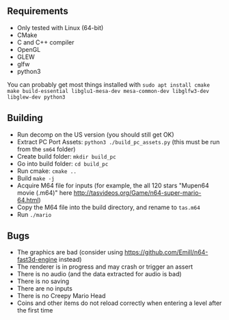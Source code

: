Requirements
-------------
- Only tested with Linux (64-bit)
- CMake
- C and C++ compiler
- OpenGL
- GLEW
- glfw
- python3

You can probably get most things installed with
`sudo apt install cmake make build-essential libglu1-mesa-dev mesa-common-dev libglfw3-dev libglew-dev python3`


Building
-----------

- Run decomp on the US version (you should still get OK)
- Extract PC Port Assets: `python3 ./build_pc_assets.py` (this must be run from the `sm64` folder)
- Create build folder: `mkdir build_pc`
- Go into build folder: `cd build_pc`
- Run cmake: `cmake ..`
- Build `make -j`
- Acquire M64 file for inputs
(for example, the all 120 stars "Mupen64 movie (.m64)" here http://tasvideos.org/Game/n64-super-mario-64.html)
- Copy the M64 file into the build directory, and rename to `tas.m64`
- Run `./mario`


Bugs
-------
- The graphics are bad (consider using https://github.com/Emill/n64-fast3d-engine instead)
- The renderer is in progress and may crash or trigger an assert
- There is no audio (and the data extracted for audio is bad)
- There is no saving
- There are no inputs
- There is no Creepy Mario Head
- Coins and other items do not reload correctly when entering a level after the first time
